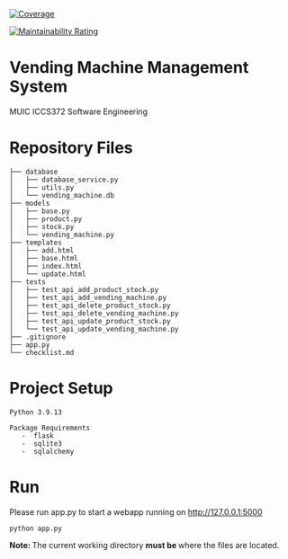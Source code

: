 [![Coverage](https://sonarcloud.io/api/project_badges/measure?project=DrNattapoom_vmms-webapp&metric=coverage)](https://sonarcloud.io/summary/new_code?id=DrNattapoom_vmms-webapp)

[![Maintainability Rating](https://sonarcloud.io/api/project_badges/measure?project=DrNattapoom_vmms-webapp&metric=sqale_rating)](https://sonarcloud.io/summary/new_code?id=DrNattapoom_vmms-webapp)

# Vending Machine Management System

MUIC ICCS372 Software Engineering

# Repository Files

```
├── database
│   ├── database_service.py
│   ├── utils.py
│   └── vending_machine.db
├── models
│   ├── base.py
│   ├── product.py
│   ├── stock.py
│   └── vending_machine.py
├── templates
│   ├── add.html
│   ├── base.html
│   ├── index.html
│   └── update.html
├── tests
│   ├── test_api_add_product_stock.py
│   ├── test_api_add_vending_machine.py
│   ├── test_api_delete_product_stock.py
│   ├── test_api_delete_vending_machine.py
│   ├── test_api_update_product_stock.py
│   └── test_api_update_vending_machine.py
├── .gitignore
├── app.py
└── checklist.md
```

# Project Setup

```
Python 3.9.13

Package Requirements
   -  flask
   -  sqlite3
   -  sqlalchemy
```

# Run

Please run app.py to start a webapp running on http://127.0.0.1:5000

```
python app.py
```

<b> Note: </b> The current working directory <b> must be </b> where the files are located.
